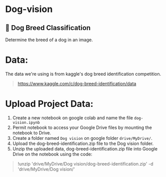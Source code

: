 # Dog-vision

## 🐶 Dog Breed Classification

Determine the breed of a dog in an image.

# Data:
The data we're using is from kaggle's dog breed identification competition. 
>https://www.kaggle.com/c/dog-breed-identification/data

# Upload Project Data:
1. Create a new notebook on google colab and name the file `dog-vision.ipynb`
2. Permit notebook to access your Google Drive files by mounting the notebook to Drive.
3. Create a folder named `Dog vision` on google folder `drive/MyDrive/`.
3. Upload the dog-breed-identification.zip file to the Dog vision folder.
5. Unzip the uploaded data, dog-breed-identification.zip file into Google Drive on the notebook using the code:
 >!unzip 'drive/MyDrive/Dog vision/dog-breed-identification.zip' -d 'drive/MyDrive/Dog vision/'
